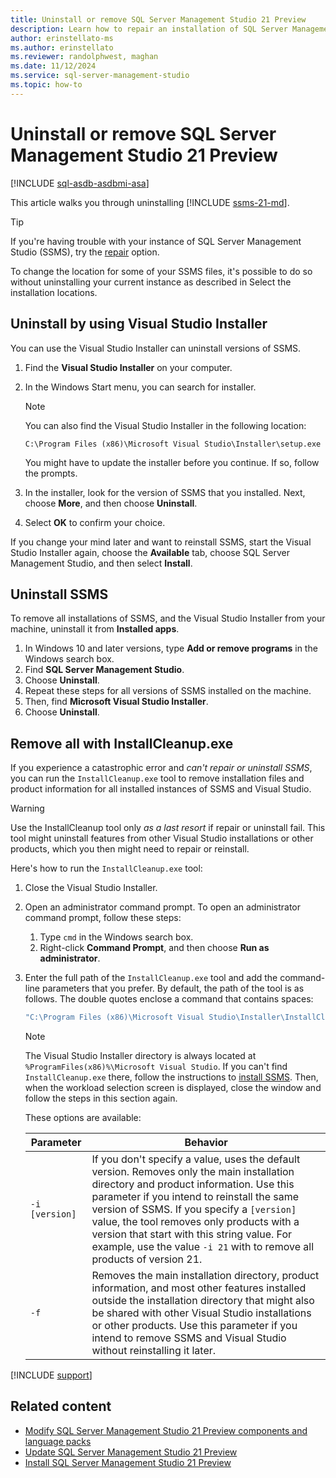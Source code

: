 ```yaml
---
title: Uninstall or remove SQL Server Management Studio 21 Preview
description: Learn how to repair an installation of SQL Server Management Studio (SSMS).
author: erinstellato-ms
ms.author: erinstellato
ms.reviewer: randolphwest, maghan
ms.date: 11/12/2024
ms.service: sql-server-management-studio
ms.topic: how-to
---
```

# Uninstall or remove SQL Server Management Studio 21 Preview

[!INCLUDE [sql-asdb-asdbmi-asa](../includes/applies-to-version/sql-asdb-asdbmi-asa.md)]

This article walks you through uninstalling [!INCLUDE [ssms-21-md](../includes/ssms-21-md.md)].

> [!TIP]  
> If you're having trouble with your instance of SQL Server Management Studio (SSMS), try the [repair](repair.md) option.
>
> To change the location for some of your SSMS files, it's possible to do so without uninstalling your current instance as described in Select the installation locations.

## Uninstall by using Visual Studio Installer

You can use the Visual Studio Installer can uninstall versions of SSMS.

1. Find the **Visual Studio Installer** on your computer.

1. In the Windows Start menu, you can search for installer.

   > [!NOTE]  
   > You can also find the Visual Studio Installer in the following location:
   > 
   > `C:\Program Files (x86)\Microsoft Visual Studio\Installer\setup.exe`

   You might have to update the installer before you continue. If so, follow the prompts.

1. In the installer, look for the version of SSMS that you installed. Next, choose **More**, and then choose **Uninstall**.

1. Select **OK** to confirm your choice.

If you change your mind later and want to reinstall SSMS, start the Visual Studio Installer again, choose the **Available** tab, choose SQL Server Management Studio, and then select **Install**.

## Uninstall SSMS

To remove all installations of SSMS, and the Visual Studio Installer from your machine, uninstall it from **Installed apps**.

1. In Windows 10 and later versions, type **Add or remove programs** in the Windows search box.
1. Find **SQL Server Management Studio**.
1. Choose **Uninstall**.
1. Repeat these steps for all versions of SSMS installed on the machine.
1. Then, find **Microsoft Visual Studio Installer**.
1. Choose **Uninstall**.

## Remove all with InstallCleanup.exe

If you experience a catastrophic error and *can't repair or uninstall SSMS*, you can run the `InstallCleanup.exe` tool to remove installation files and product information for all installed instances of SSMS and Visual Studio.

> [!WARNING]  
> Use the InstallCleanup tool only *as a last resort* if repair or uninstall fail. This tool might uninstall features from other Visual Studio installations or other products, which you then might need to repair or reinstall.

Here's how to run the `InstallCleanup.exe` tool:

1. Close the Visual Studio Installer.

1. Open an administrator command prompt. To open an administrator command prompt, follow these steps:

   1. Type `cmd` in the Windows search box.
   1. Right-click **Command Prompt**, and then choose **Run as administrator**.

1. Enter the full path of the `InstallCleanup.exe` tool and add the command-line parameters that you prefer. By default, the path of the tool is as follows. The double quotes enclose a command that contains spaces:

   ```cmd
   "C:\Program Files (x86)\Microsoft Visual Studio\Installer\InstallCleanup.exe"
   ```

   > [!NOTE]  
   > The Visual Studio Installer directory is always located at `%ProgramFiles(x86)%\Microsoft Visual Studio`. If you can't find `InstallCleanup.exe` there, follow the instructions to [install SSMS](install.md). Then, when the workload selection screen is displayed, close the window and follow the steps in this section again.

   These options are available:

   | Parameter | Behavior |
   | --- | --- |
   | `-i [version]` | If you don't specify a value, uses the default version. Removes only the main installation directory and product information. Use this parameter if you intend to reinstall the same version of SSMS. If you specify a `[version]` value, the tool removes only products with a version that start with this string value. For example, use the value `-i 21` with to remove all products of version 21. |
   | `-f` | Removes the main installation directory, product information, and most other features installed outside the installation directory that might also be shared with other Visual Studio installations or other products. Use this parameter if you intend to remove SSMS and Visual Studio without reinstalling it later. |

[!INCLUDE [support](../includes/support.md)]

## Related content

- [Modify SQL Server Management Studio 21 Preview components and language packs](modify.md)
- [Update SQL Server Management Studio 21 Preview](update.md)
- [Install SQL Server Management Studio 21 Preview](install.md)
